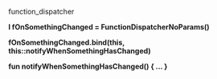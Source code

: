function_dispatcher

**l fOnSomethingChanged = FunctionDispatcherNoParams()**

**fOnSomethingChanged.bind(this, this::notifyWhenSomethingHasChanged)**

**fun notifyWhenSomethingHasChanged() {
  ...
}**
